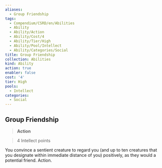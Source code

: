 ```yaml
---
aliases:
  - Group Friendship
tags:
  - Compendium/CSRD/en/Abilities
  - Ability
  - Ability/Action
  - Ability/Cost/4
  - Ability/Tier/High
  - Ability/Pool/Intellect
  - Ability/Categories/Social
title: Group Friendship
collection: Abilities
kind: Ability
action: true
enabler: false
cost: '4'
tier: High
pools:
  - Intellect
categories:
  - Social
---
```

## Group Friendship    
>**Action**    
>4 Intellect points  
    
You convince a sentient creature to regard you (and up to ten creatures that you designate within immediate distance of you) positively, as they would a potential friend. Action.